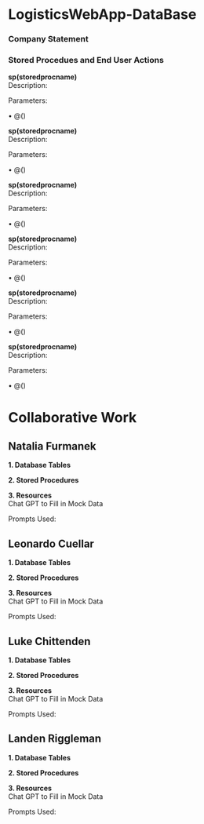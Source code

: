 # LogisticsWebApp-DataBase
### Company Statement

### Stored Procedues and End User Actions
<strong> sp(storedprocname) </strong>
<br> Description: </br>
<p> Parameters: </p>
<p> •	@()  </p>
<strong> sp(storedprocname) </strong>
<br> Description:  </br>
<p> Parameters: </p>
<p> •	@()  </p>

<strong> sp(storedprocname) </strong>
<br> Description:</br>
<p> Parameters: </p>
<p> •	@()  </p>
<strong> sp(storedprocname) </strong>
<br> Description: </br>
<p> Parameters: </p>
<p> •	@()  </p>

<strong> sp(storedprocname) </strong>
<br> Description:  </br>
<p> Parameters: </p>
<p> •	@()  </p>
<strong> sp(storedprocname) </strong>
<br> Description: </br>
<p> Parameters: </p>
<p> •	@()  </p>

# Collaborative Work
## Natalia Furmanek 
<strong>1. Database Tables </strong>

<strong>2. Stored Procedures </strong>

<strong>3. Resources </strong>
<br> Chat GPT to Fill in Mock Data </br>
<p> Prompts Used: </p>

## Leonardo Cuellar
<strong>1. Database Tables </strong>

<strong>2. Stored Procedures </strong>

<strong>3. Resources </strong>
<br> Chat GPT to Fill in Mock Data </br>
<p> Prompts Used: </p>

## Luke Chittenden
<strong>1. Database Tables </strong>

<strong>2. Stored Procedures </strong>

<strong>3. Resources </strong>
<br> Chat GPT to Fill in Mock Data </br>
<p> Prompts Used: </p>

## Landen Riggleman
<strong>1. Database Tables </strong>

<strong>2. Stored Procedures </strong>

<strong>3. Resources </strong>
<br> Chat GPT to Fill in Mock Data </br>
<p> Prompts Used: </p>
